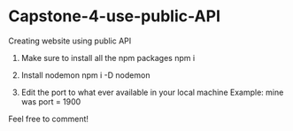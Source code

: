 # Capstone-4-use-public-API
Creating website using public API

1. Make sure to install all the npm packages
npm i

2. Install nodemon
npm i -D nodemon

3. Edit the port to what ever available in your local machine
Example: mine was port = 1900

Feel free to comment!
